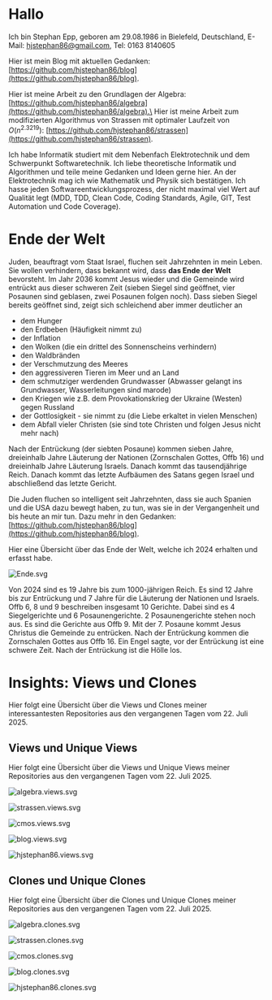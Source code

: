 # Hallo
Ich bin Stephan Epp, geboren am 29.08.1986 in Bielefeld, Deutschland, E-Mail: hjstephan86@gmail.com, Tel: 0163 8140605

Hier ist mein Blog mit aktuellen Gedanken: [https://github.com/hjstephan86/blog](https://github.com/hjstephan86/blog).

Hier ist meine Arbeit zu den Grundlagen der Algebra: [https://github.com/hjstephan86/algebra](https://github.com/hjstephan86/algebra).\
Hier ist meine Arbeit zum modifizierten Algorithmus von Strassen mit optimaler Laufzeit von $O(n^{2.3219})$: [https://github.com/hjstephan86/strassen](https://github.com/hjstephan86/strassen).


Ich habe Informatik studiert mit dem Nebenfach Elektrotechnik und dem Schwerpunkt Softwaretechnik. Ich liebe theoretische Informatik und Algorithmen und teile meine Gedanken und Ideen gerne hier. An der Elektrotechnik mag ich wie Mathematik und Physik sich bestätigen. Ich hasse jeden Softwareentwicklungsprozess, der nicht maximal viel Wert auf Qualität legt (MDD, TDD, Clean Code, Coding Standards, Agile, GIT, Test Automation und Code Coverage).

# Ende der Welt

Juden, beauftragt vom Staat Israel, fluchen seit Jahrzehnten in mein Leben. Sie wollen verhindern, dass bekannt wird, dass **das Ende der Welt** bevorsteht. Im Jahr 2036 kommt Jesus wieder und die Gemeinde wird entrückt aus dieser schweren Zeit (sieben Siegel sind geöffnet, vier Posaunen sind geblasen, zwei Posaunen folgen noch). Dass sieben Siegel bereits geöffnet sind, zeigt sich schleichend aber immer deutlicher an
- dem Hunger
- den Erdbeben (Häufigkeit nimmt zu)
- der Inflation
- den Wolken (die ein drittel des Sonnenscheins verhindern)
- den Waldbränden
- der Verschmutzung des Meeres
- den aggressiveren Tieren im Meer und an Land
- dem schmutziger werdenden Grundwasser (Abwasser gelangt ins Grundwasser, Wasserleitungen sind marode)
- den Kriegen wie z.B. dem Provokationskrieg der Ukraine (Westen) gegen Russland
- der Gottlosigkeit - sie nimmt zu (die Liebe erkaltet in vielen Menschen)
- dem Abfall vieler Christen (sie sind tote Christen und folgen Jesus nicht mehr nach)

Nach der Entrückung (der siebten Posaune) kommen sieben Jahre, dreieinhalb Jahre Läuterung der Nationen (Zornschalen Gottes, Offb 16) und dreieinhalb Jahre Läuterung Israels. Danach kommt das tausendjährige Reich. Danach kommt das letzte Aufbäumen des Satans gegen Israel und abschließend das letzte Gericht.

Die Juden fluchen so intelligent seit Jahrzehnten, dass sie auch Spanien und die USA dazu bewegt haben, zu tun, was sie in der Vergangenheit und bis heute an mir tun. Dazu mehr in den Gedanken: [https://github.com/hjstephan86/blog](https://github.com/hjstephan86/blog).

Hier eine Übersicht über das Ende der Welt, welche ich 2024 erhalten und erfasst habe.

![Ende.svg](Ende.svg)

Von 2024 sind es 19 Jahre bis zum 1000-jährigen Reich. Es sind 12 Jahre bis zur Entrückung und 7 Jahre für die Läuterung der Nationen und Israels. Offb 6, 8 und 9 beschreiben insgesamt 10 Gerichte. Dabei sind es 4 Siegelgerichte und 6 Posaunengerichte. 2 Posaunengerichte stehen noch aus. Es sind die Gerichte aus Offb 9. Mit der 7. Posaune kommt Jesus Christus die Gemeinde zu entrücken. Nach der Entrückung kommen die Zornschalen Gottes aus Offb 16. Ein Engel sagte, vor der Entrückung ist eine schwere Zeit. Nach der Entrückung ist die Hölle los.

# Insights: Views und Clones

Hier folgt eine Übersicht über die Views und Clones meiner interessantesten Repositories aus den vergangenen Tagen vom 22. Juli 2025.

## Views und Unique Views

Hier folgt eine Übersicht über die Views und Unique Views meiner Repositories aus den vergangenen Tagen vom 22. Juli 2025.

![algebra.views.svg](svg/algebra.views.svg)

![strassen.views.svg](svg/strassen.views.svg)

![cmos.views.svg](svg/cmos.views.svg)

![blog.views.svg](svg/blog.views.svg)

![hjstephan86.views.svg](svg/hjstephan86.views.svg)

## Clones und Unique Clones

Hier folgt eine Übersicht über die Clones und Unique Clones meiner Repositories aus den vergangenen Tagen vom 22. Juli 2025.

![algebra.clones.svg](svg/algebra.clones.svg)

![strassen.clones.svg](svg/strassen.clones.svg)

![cmos.clones.svg](svg/cmos.clones.svg)

![blog.clones.svg](svg/blog.clones.svg)

![hjstephan86.clones.svg](svg/hjstephan86.clones.svg)
